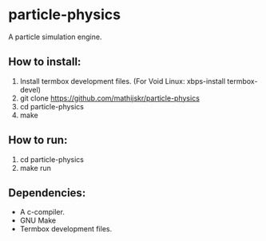 # particle-physics
A particle simulation engine.

## How to install:
1. Install termbox development files. (For Void Linux: xbps-install termbox-devel)
2. git clone https://github.com/mathijskr/particle-physics
3. cd particle-physics
4. make

## How to run:
1. cd particle-physics
2. make run

## Dependencies:
* A c-compiler.
* GNU Make
* Termbox development files.
